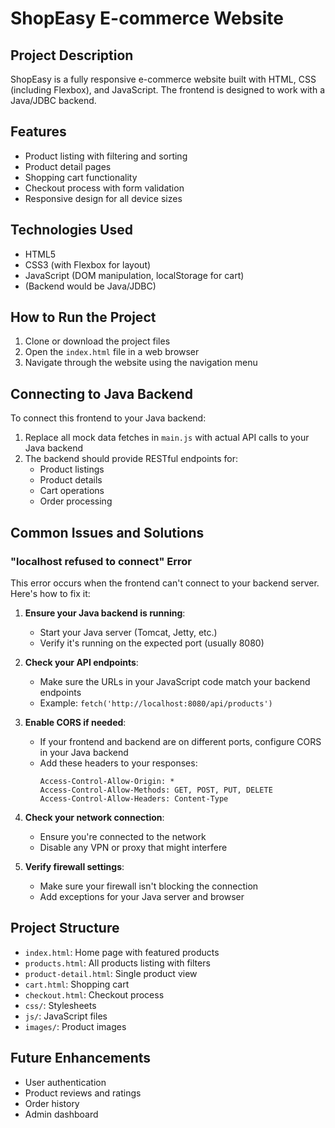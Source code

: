 # ShopEasy E-commerce Website

## Project Description
ShopEasy is a fully responsive e-commerce website built with HTML, CSS (including Flexbox), and JavaScript. The frontend is designed to work with a Java/JDBC backend.

## Features
- Product listing with filtering and sorting
- Product detail pages
- Shopping cart functionality
- Checkout process with form validation
- Responsive design for all device sizes

## Technologies Used
- HTML5
- CSS3 (with Flexbox for layout)
- JavaScript (DOM manipulation, localStorage for cart)
- (Backend would be Java/JDBC)

## How to Run the Project
1. Clone or download the project files
2. Open the `index.html` file in a web browser
3. Navigate through the website using the navigation menu

## Connecting to Java Backend
To connect this frontend to your Java backend:

1. Replace all mock data fetches in `main.js` with actual API calls to your Java backend
2. The backend should provide RESTful endpoints for:
   - Product listings
   - Product details
   - Cart operations
   - Order processing

## Common Issues and Solutions

### "localhost refused to connect" Error
This error occurs when the frontend can't connect to your backend server. Here's how to fix it:

1. **Ensure your Java backend is running**:
   - Start your Java server (Tomcat, Jetty, etc.)
   - Verify it's running on the expected port (usually 8080)

2. **Check your API endpoints**:
   - Make sure the URLs in your JavaScript code match your backend endpoints
   - Example: `fetch('http://localhost:8080/api/products')`

3. **Enable CORS if needed**:
   - If your frontend and backend are on different ports, configure CORS in your Java backend
   - Add these headers to your responses:
     ```
     Access-Control-Allow-Origin: *
     Access-Control-Allow-Methods: GET, POST, PUT, DELETE
     Access-Control-Allow-Headers: Content-Type
     ```

4. **Check your network connection**:
   - Ensure you're connected to the network
   - Disable any VPN or proxy that might interfere

5. **Verify firewall settings**:
   - Make sure your firewall isn't blocking the connection
   - Add exceptions for your Java server and browser

## Project Structure
- `index.html`: Home page with featured products
- `products.html`: All products listing with filters
- `product-detail.html`: Single product view
- `cart.html`: Shopping cart
- `checkout.html`: Checkout process
- `css/`: Stylesheets
- `js/`: JavaScript files
- `images/`: Product images

## Future Enhancements
- User authentication
- Product reviews and ratings
- Order history
- Admin dashboard
